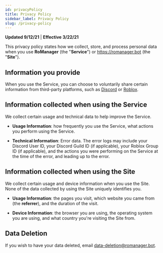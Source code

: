 ```yaml
---
id: privacyPolicy
title: Privacy Policy
sidebar_label: Privacy Policy
slug: /privacy-policy
---
```


**Updated 9/12/21** | **Effective 3/22/21**

This privacy policy states how we collect, store, and process personal data when you use **RoManager** (the "**Service**") or <https://romanager.bot> (the "**Site**").

## Information you provide

When you use the Service, you can choose to voluntarily share certain information from third-party platforms, such as [Discord](https://discord.com) or [Roblox](https://roblox.com).

## Information collected when using the Service

We collect certain usage and technical data to help improve the Service.

- **Usage Information**: how frequently you use the Service, what actions you perform using the Service.

- **Technical Information**: Error data. The error logs may include your Discord User ID, your Discord Guild ID (if applicable), your Roblox Group ID (if applicable), and the actions you were performing on the Service at the time of the error, and leading up to the error.

## Information collected when using the Site

We collect certain usage and device information when you use the Site. None of the data collected by using the Site uniquely identifies you.

- **Usage Information**: the pages you visit, which website you came from (the **referrer**), and the duration of the visit.

- **Device Information**: the browser you are using, the operating system you are using, and what country you're visiting the Site from.

## Data Deletion

If you wish to have your data deleted, email [data-deletion@romanager.bot](mailto:data-deletion@romanager.bot).
